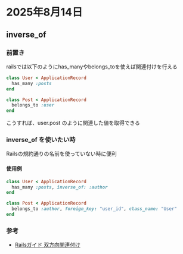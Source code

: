 # 2025年8月14日

## inverse_of

### 前置き

railsでは以下のようにhas_manyやbelongs_toを使えば関連付けを行える

```rb
class User < ApplicationRecord
  has_many :posts
end

class Post < ApplicationRecord
  belongs_to :user
end
```

こうすれば、user.post のように関連した値を取得できる

### inverse_of を使いたい時

Railsの規約通りの名前を使っていない時に便利

#### 使用例
```rb
class User < ApplicationRecord
  has_many :posts, inverse_of: :author
end

class Post < ApplicationRecord
  belongs_to :author, foreign_key: "user_id", class_name: "User"
end
```

### 参考
- [Railsガイド 双方向関連付け](https://railsguides.jp/association_basics.html#%E5%8F%8C%E6%96%B9%E5%90%91%E9%96%A2%E9%80%A3%E4%BB%98%E3%81%91:~:text=%E3%81%9F%E3%81%A8%E3%81%88%E3%81%B0%E3%80%81%E3%82%AB%E3%82%B9%E3%82%BF%E3%83%A0%E5%A4%96%E9%83%A8%E3%82%AD%E3%83%BC%E3%82%92%E5%90%AB%E3%82%80%E6%AC%A1%E3%81%AE%E3%83%A2%E3%83%87%E3%83%AB%E5%AE%A3%E8%A8%80%E3%82%92%E8%80%83%E3%81%88%E3%81%A6%E3%81%BF%E3%81%BE%E3%81%97%E3%82%87%E3%81%86%E3%80%82)
